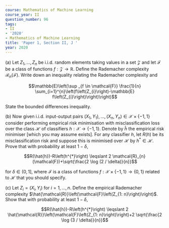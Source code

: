 ```yaml
---
course: Mathematics of Machine Learning
course_year: II
question_number: 96
tags:
- II
- '2020'
- Mathematics of Machine Learning
title: 'Paper 1, Section II, J '
year: 2020
---
```




(a) Let $Z_{1}, \ldots, Z_{n}$ be i.i.d. random elements taking values in a set $\mathcal{Z}$ and let $\mathcal{F}$ be a class of functions $f: \mathcal{Z} \rightarrow \mathbb{R}$. Define the Rademacher complexity $\mathcal{R}_{n}(\mathcal{F})$. Write down an inequality relating the Rademacher complexity and

$$\mathbb{E}\left(\sup _{f \in \mathcal{F}} \frac{1}{n} \sum_{i=1}^{n}\left(f\left(Z_{i}\right)-\mathbb{E} f\left(Z_{i}\right)\right)\right)$$

State the bounded differences inequality.

(b) Now given i.i.d. input-output pairs $\left(X_{1}, Y_{1}\right), \ldots,\left(X_{n}, Y_{n}\right) \in \mathcal{X} \times\{-1,1\}$ consider performing empirical risk minimisation with misclassification loss over the class $\mathcal{H}$ of classifiers $h: \mathcal{X} \rightarrow\{-1,1\}$. Denote by $\hat{h}$ the empirical risk minimiser [which you may assume exists]. For any classifier $h$, let $R(h)$ be its misclassification risk and suppose this is minimised over $\mathcal{H}$ by $h^{*} \in \mathcal{H}$. Prove that with probability at least $1-\delta$,

$$R(\hat{h})-R\left(h^{*}\right) \leqslant 2 \mathcal{R}_{n}(\mathcal{F})+\sqrt{\frac{2 \log (2 / \delta)}{n}}$$

for $\delta \in(0,1]$, where $\mathcal{F}$ is a class of functions $f: \mathcal{X} \times\{-1,1\} \rightarrow\{0,1\}$ related to $\mathcal{H}$ that you should specify.

(c) Let $Z_{i}=\left(X_{i}, Y_{i}\right)$ for $i=1, \ldots, n$. Define the empirical Rademacher complexity $\hat{\mathcal{R}}\left(\mathcal{F}\left(Z_{1: n}\right)\right)$. Show that with probability at least $1-\delta$,

$$R(\hat{h})-R\left(h^{*}\right) \leqslant 2 \hat{\mathcal{R}}\left(\mathcal{F}\left(Z_{1: n}\right)\right)+2 \sqrt{\frac{2 \log (3 / \delta)}{n}}$$